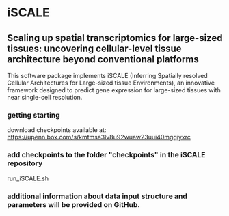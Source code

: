 # iSCALE
## Scaling up spatial transcriptomics for large-sized tissues: uncovering cellular-level tissue architecture beyond conventional platforms

This software package implements iSCALE
(Inferring Spatially resolved Cellular Architectures for Large-sized tissue Environments),
an innovative framework designed to predict gene expression for large-sized tissues with near single-cell resolution. 


### getting starting

download checkpoints available at: https://upenn.box.com/s/kmtmsa3lv8u92wuaw23uui40mgqiyxrc
### add checkpoints to the folder "checkpoints" in the iSCALE repository
run_iSCALE.sh 


### additional information about data input structure and parameters will be provided on GitHub.
